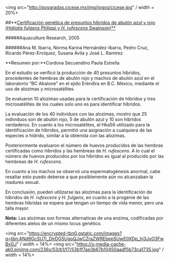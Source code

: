 <img src="http://posgrados.cicese.mx/img/logos/cicese.jpg" / width = 20%>

##**[Certificación genética de presuntos híbridos de abulón azul y rojo (*Haliotis fulgens* Philippi y *H. rufescens* Swainson)**](http://onlinelibrary.wiley.com/doi/10.1111/j.1365-2109.2005.01353.x/full)

#####Aquaculture Research, 2005

######Ana M. Ibarra, Norma Karina Hernández-Ibarra, Pedro Cruz, Ricardo Pérez-Enríquez, Susana Ávila y José  L. Ramírez

**Resumen por:**Cordova Secuendino Paola Estrella

En el estudio se verificó la producción de 40 presuntos híbridos, procedentes  de hembras de abulón rojo 
y machos de abulón azul en el  laboratorio “BC Abalone” en el ejido Eréndira en B.C. México, mediante el uso 
de alozimas y microsatélites.

Se evaluaron 10 alozimas usadas para la certificación de híbridos y tres microsatélites  de los cuales 
solo uno es para identificar híbridos.

La evaluación de los 40 individuos con las alozimas,  mostro que 25 individuos son de abulón rojo, 
5 de abulón azul y 10 son híbridos verdaderos. En cuanto a los microsatélites, el Hka56 utilizado para la 
identificación de híbridos, permitió una asignación  a cualquiera de las especies o hídrido, similar a la 
obtenida con las alozimas.

Posteriormente evaluaron el número de huevos producidos  de las hembras certificadas como híbridos y 
las hembreas de *H. rufescens*. A lo cual el número de huevos producidos por los híbridos es igual al 
producido por las hembreas de *H. rufescens*.

En cuanto a los machos se observó una espermatogénesis anormal, cabe resaltar esto puedo deberse a 
que posiblemente aún no alcanzaban la madures sexual.

En conclusión, pueden utilizarse las alozimas  para la identificación de híbridos de *H. rufescens* y *H. fulgens*, 
en cuanto a la progenie de las hembras hibridas se espera que tengan un tiempo de vida menor, pero una talla mayor.



**Nota:**
Las alozimas son formas alternativas de una enzima, codificadas por diferentes alelos de un mismo locus genético.

<img src="https://encrypted-tbn0.gstatic.com/images?q=tbn:ANd9GcSU7j_DIrDG5UgoQJwCZraZWREbepSUwE0XDp_hj3JxO3FwBvGJ" / width = 14%>
<img src="https://s-media-cache-ak0.pinimg.com/236x/53/b1/f7/53b1f7ae3b67b10450aadf5b73ca1735.jpg" / width = 14%>

